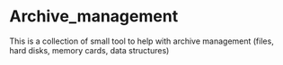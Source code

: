 # Archive_management
This is a collection of small tool to help with archive management (files, hard disks, memory cards, data structures)
